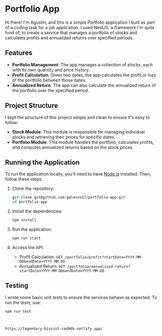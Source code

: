 # Portfolio App

Hi there! I'm Agustín, and this is a simple Portfolio application I built as part of a coding task for a job application. I used NestJS, a framework I'm quite fond of, to create a service that manages a portfolio of stocks and calculates profits and annualized returns over specified periods.

## Features

- **Portfolio Management**: The app manages a collection of stocks, each with its own quantity and price history.
- **Profit Calculation**: Given two dates, the app calculates the profit or loss of the portfolio between those dates.
- **Annualized Return**: The app can also calculate the annualized return of the portfolio over the specified period.

## Project Structure

I kept the structure of this project simple and clean to ensure it's easy to follow:

- **Stock Module**: This module is responsible for managing individual stocks and retrieving their prices for specific dates.
- **Portfolio Module**: This module handles the portfolio, calculates profits, and computes annualized returns based on the stock prices.

## Running the Application

To run the application locally, you'll need to have [Node.js](https://nodejs.org/) installed. Then, follow these steps:

1. Clone the repository:
    ```bash
    git clone git@github.com:galenzo17/portfolio-app.git
    cd portfolio-app
    ```

2. Install the dependencies:
    ```bash
    npm install
    ```

3. Run the application:
    ```bash
    npm run start
    ```

4. Access the API:
    - Profit Calculation: `GET /portfolio/profit?startDate=YYYY-MM-DD&endDate=YYYY-MM-DD`
    - Annualized Return: `GET /portfolio/annualized-return?startDate=YYYY-MM-DD&endDate=YYYY-MM-DD`

## Testing

I wrote some basic unit tests to ensure the services behave as expected. To run the tests, use:

```bash
npm run test



https://legendary-biscuit-cad96b.netlify.app/

